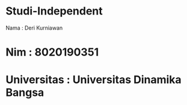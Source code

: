 # Studi-Independent
 Nama : Deri Kurniawan
# Nim : 8020190351
# Universitas : Universitas Dinamika Bangsa
